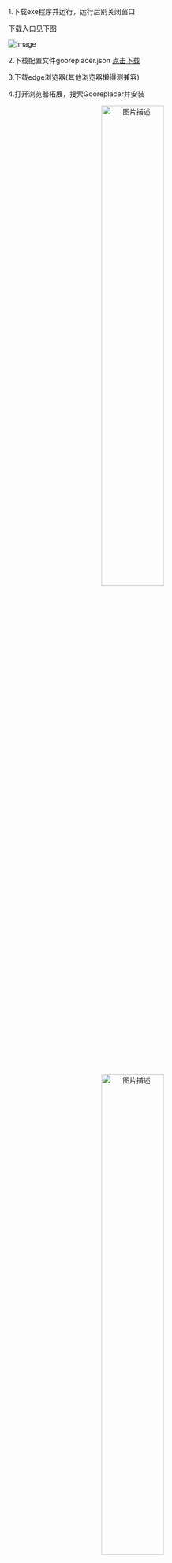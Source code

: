 1.下载exe程序并运行，运行后别关闭窗口

下载入口见下图

![image](https://github.com/lance94/mnsgChinese/assets/69445676/15c93967-142a-4397-93b2-37fedb5074e6)

2.下载配置文件gooreplacer.json [点击下载](https://github.com/lance94/mnsgChinese/files/15138364/gooreplacer.json)

3.下载edge浏览器(其他浏览器懒得测兼容)

4.打开浏览器拓展，搜索Gooreplacer并安装

<p align="center">
  <img src="https://github.com/lance94/mnsgChinese/assets/69445676/233eb47c-00c2-40b6-8641-3f0b2a7e7a58" alt="图片描述" width="50%">
</p>
<p align="center">
  <img src="https://github.com/lance94/mnsgChinese/assets/69445676/45b1577d-5057-4525-9ceb-dbb4c6e16a3c" alt="图片描述" width="50%">
</p>
<p align="center">
  <img src="https://github.com/lance94/mnsgChinese/assets/69445676/5dc8f860-f76e-4697-857a-8d780192dccd" alt="图片描述" width="100%">
</p>

5.点击这个拓展，按我截图的进行勾选后点击配置规则

![image](https://github.com/lance94/mnsgChinese/assets/69445676/47ab8204-4460-4231-93fa-93abb40ac41f)

6.点击导入，选择刚保存到本地的配置文件gooreplacer.json，注意导入后检查是否是开启状态，最终请检查是否和我下面的图一致

![image](https://github.com/lance94/mnsgChinese/assets/69445676/ba720294-ea31-4ec3-9e75-58cb65b0fee5)

7.启动游戏开玩。

8.如果不用了就把这个黑色窗口关闭，并且把拓展关了即可。

PS:如果遇到章节汉化缺失、游戏无限加载问题，截图控制台打印和你点击的具体场景，邮件发送1344845332@qq.com或者直接官群(群号：962415942 )找@yuri。由于寝的资源受限于我的号图鉴以及练度，所以寝室的资源缺失属于正常情况，只能慢慢更新。

9.程序已从v1.4.0版本开始支持自动更新，旧版本请删除



